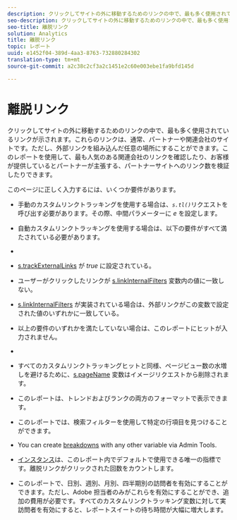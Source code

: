 ```yaml
---
description: クリックしてサイトの外に移動するためのリンクの中で、最も多く使用されているリンクが示されます。これらのリンクは、通常、パートナーや関連会社のサイトです。ただし、外部リンクを組み込んだ任意の場所にすることができます。このレポートを使用して、最も人気のある関連会社のリンクを確認したり、お客様が提供しているとパートナーが主張する、パートナーサイトへのリンク数を検証したりできます。
seo-description: クリックしてサイトの外に移動するためのリンクの中で、最も多く使用されているリンクが示されます。これらのリンクは、通常、パートナーや関連会社のサイトです。ただし、外部リンクを組み込んだ任意の場所にすることができます。このレポートを使用して、最も人気のある関連会社のリンクを確認したり、お客様が提供しているとパートナーが主張する、パートナーサイトへのリンク数を検証したりできます。
seo-title: 離脱リンク
solution: Analytics
title: 離脱リンク
topic: レポート
uuid: e1452f04-389d-4aa3-8763-732880284302
translation-type: tm+mt
source-git-commit: a2c38c2cf3a2c1451e2c60e003ebe1fa9bfd145d

---
```



# 離脱リンク

クリックしてサイトの外に移動するためのリンクの中で、最も多く使用されているリンクが示されます。これらのリンクは、通常、パートナーや関連会社のサイトです。ただし、外部リンクを組み込んだ任意の場所にすることができます。このレポートを使用して、最も人気のある関連会社のリンクを確認したり、お客様が提供しているとパートナーが主張する、パートナーサイトへのリンク数を検証したりできます。

このページに正しく入力するには、いくつか要件があります。

* 手動のカスタムリンクトラッキングを使用する場合は、*`s.tl()`*&#x200B;リクエストを呼び出す必要があります。その際、中間パラメーターに *e* を設定します。

* 自動カスタムリンクトラッキングを使用する場合は、以下の要件がすべて満たされている必要があります。
* 

   * [s.trackExternalLinks](https://marketing.adobe.com/resources/help/en_US/sc/implement/c_trackexlinks.html) が *true* に設定されている。

   * ユーザーがクリックしたリンクが [s.linkInternalFilters](https://marketing.adobe.com/resources/help/en_US/sc/implement/c_linkinfilters.html) 変数内の値に一致しない。
   * [s.linkInternalFilters](https://marketing.adobe.com/resources/help/en_US/sc/implement/c_linkinfilters.html) が実装されている場合は、外部リンクがこの変数で設定された値のいずれかに一致している。

* 以上の要件のいずれかを満たしていない場合は、このレポートにヒットが入力されません。

* 
* すべてのカスタムリンクトラッキングヒットと同様、ページビュー数の水増しを避けるために、[s.pageName](https://marketing.adobe.com/resources/help/en_US/sc/implement/c_pagename.html) 変数はイメージリクエストから削除されます。
* このレポートは、トレンドおよびランクの両方のフォーマットで表示できます。
* このレポートでは、検索フィルターを使用して特定の行項目を見つけることができます。
* You can create [breakdowns](/help/analyze/reports-analytics/reports-customize/breakdowns.md) with any other variable via Admin Tools.
* [インスタンス](../../../components/c-variables/c-metrics/metrics-instance.md#concept_E3D0FEC81E1F4987B39CC467F19FFCFF)は、このレポート内でデフォルトで使用できる唯一の指標です。離脱リンクがクリックされた回数をカウントします。
* このレポートで、日別、週別、月別、四半期別の訪問者を有効にすることができます。ただし、Adobe 担当者のみがこれらを有効にすることができ、追加の費用が必要です。すべてのカスタムリンクトラッキング変数に対して実訪問者を有効にすると、レポートスイートの待ち時間が大幅に増大します。

